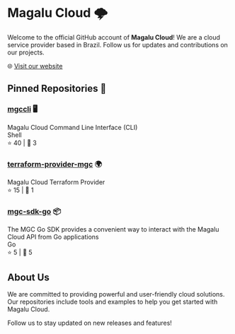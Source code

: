 # Magalu Cloud 🌩️

Welcome to the official GitHub account of **Magalu Cloud**! We are a cloud service provider based in Brazil. Follow us for updates and contributions on our projects.

🌐 [Visit our website](https://magalu.cloud/)

## Pinned Repositories 📌

### [mgccli](https://github.com/MagaluCloud/mgccli) 🖥️

Magalu Cloud Command Line Interface (CLI)  
Shell  
⭐️ 40 | 🍴 3

### [terraform-provider-mgc](https://github.com/MagaluCloud/terraform-provider-mgc) 🌍

Magalu Cloud Terraform Provider  
⭐️ 15 | 🍴 1

### [mgc-sdk-go](https://github.com/MagaluCloud/mgc-sdk-go) 📦

The MGC Go SDK provides a convenient way to interact with the Magalu Cloud API from Go applications  
Go  
⭐️ 5 | 🍴 5

## About Us

We are committed to providing powerful and user-friendly cloud solutions. Our repositories include tools and examples to help you get started with Magalu Cloud.

Follow us to stay updated on new releases and features!
